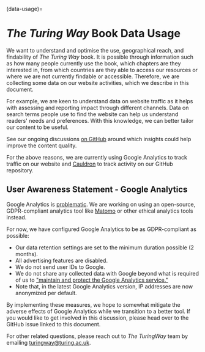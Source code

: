 (data-usage)=
# _The Turing Way_ Book Data Usage

We want to understand and optimise the use, geographical reach, and findability of _The Turing Way_ book.
It is possible through information such as how many people currently use the book, which chapters are they interested in, from which countries are they able to access our resources or where we are not currently findable or accessible.
Therefore, we are collecting some data on our website activities, which we describe in this document. 

For example, we are keen to understand data on website traffic as it helps with assessing and reporting impact through different channels.
Data on search terms people use to find the website can help us understand readers' needs and preferences.
With this knowledge, we can better tailor our content to be useful.

See our ongoing discussions [on GitHub](https://github.com/the-turing-way/the-turing-way/discussions/3713) around which insights could help improve the content quality. 

For the above reasons, we are currently using Google Analytics to track traffic on our website and [Cauldron](https://cauldron.io/) to track activity on our GitHub repository.

## User Awareness Statement - Google Analytics
Google Analytics is [problematic](https://piwik.pro/blog/is-google-analytics-gdpr-compliant/).
We are working on using an open-source, GDPR-compliant analytics tool like [Matomo](https://matomo.org/) or other ethical analytics tools instead.

For now, we have configured Google Analytics to be as GDPR-compliant as possible:

- Our data retention settings are set to the minimum duration possible (2 months).
- All advertising features are disabled.
- We do not send user IDs to Google.
- We do not share any collected data with Google beyond what is required of us to ["maintain and protect the Google Analytics service."](https://business.safety.google/adsprocessorterms/)
- Note that, in the latest Google Analytics version, IP addresses are now anonymized per default.

By implementing these measures, we hope to somewhat mitigate the adverse effects of Google Analytics while we transition to a better tool.
If you would like to get involved in this discussion, please head over to the GitHub issue linked to this document. 

For other related questions, please reach out to _The TuringWay_ team by emailing [turingway@turing.ac.uk](mailto:turingway@turing.ac.uk).
